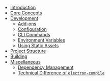* [Introduction](README.md)
* [Core Concepts](core-concepts.md)
* [Development](development.md)
  * [Add-ons](add-ons.md)
  * [Configuration](configuration.md)
  * [CLI Commands](cli-commands.md)
  * [Environment Variables](environment-variables.md)
  <!-- * [Extending as a Library]() -->
  * [Using Static Assets](using-static-assets.md)
* [Project Structure](project-structure.md)
* [Building]()
* [Miscellaneous]()
  * [Dependency Management](dependency-management.md)
  * [Technical Difference of `electron-compile`](technical-differences-of-electron-compile.md)
